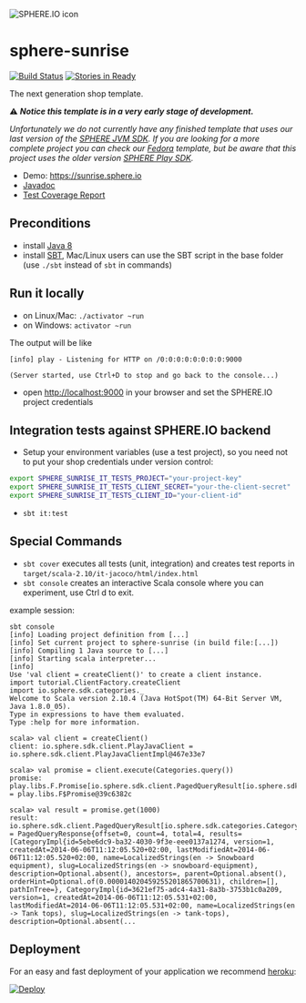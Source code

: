 ![SPHERE.IO icon](https://admin.sphere.io/assets/images/sphere_logo_rgb_long.png)

sphere-sunrise
==============

[![Build Status](https://travis-ci.org/sphereio/sphere-sunrise.png?branch=master)](https://travis-ci.org/sphereio/sphere-sunrise) [![Stories in Ready](https://badge.waffle.io/sphereio/sphere-sunrise.png?label=ready&title=Ready)](https://waffle.io/sphereio/sphere-sunrise)

The next generation shop template.

:warning: _**Notice this template is in a very early stage of development.**_

_Unfortunately we do not currently have any finished template that uses our last version of the [SPHERE JVM SDK](https://github.com/sphereio/sphere-jvm-sdk). If you are looking for a more complete project you can check our [Fedora](https://github.com/commercetools/sphere-fedora) template, but be aware that this project uses the older version [SPHERE Play SDK](https://github.com/commercetools/sphere-play-sdk)._

* Demo: https://sunrise.sphere.io
* [Javadoc](https://sphereio.github.io/sphere-sunrise/javadoc/index.html)
* [Test Coverage Report](https://sphereio.github.io/sphere-sunrise/coverage/index.html)

## Preconditions

* install [Java 8](http://www.oracle.com/technetwork/java/javase/downloads/jdk8-downloads-2133151.html)
* install [SBT](http://www.scala-sbt.org/release/tutorial/Setup.html), Mac/Linux users can use the SBT script in the base folder (use `./sbt` instead of `sbt` in commands)

## Run it locally

* on Linux/Mac: `./activator ~run` 
* on Windows: `activator ~run`

The output will be like

```
[info] play - Listening for HTTP on /0:0:0:0:0:0:0:0:9000

(Server started, use Ctrl+D to stop and go back to the console...)
```

* open <a href="http://localhost:9000">http://localhost:9000</a> in your browser and set the SPHERE.IO project credentials

## Integration tests against SPHERE.IO backend

* Setup your environment variables (use a test project), so you need not to put your shop credentials under version control:

```bash
export SPHERE_SUNRISE_IT_TESTS_PROJECT="your-project-key"
export SPHERE_SUNRISE_IT_TESTS_CLIENT_SECRET="your-the-client-secret"
export SPHERE_SUNRISE_IT_TESTS_CLIENT_ID="your-client-id"
```
* `sbt it:test`


## Special Commands

* `sbt cover` executes all tests (unit, integration) and creates test reports in `target/scala-2.10/it-jacoco/html/index.html`
* `sbt console` creates an interactive Scala console where you can experiment, use Ctrl d to exit.

example session:

```
sbt console
[info] Loading project definition from [...]
[info] Set current project to sphere-sunrise (in build file:[...])
[info] Compiling 1 Java source to [...]
[info] Starting scala interpreter...
[info]
Use 'val client = createClient()' to create a client instance.
import tutorial.ClientFactory.createClient
import io.sphere.sdk.categories._
Welcome to Scala version 2.10.4 (Java HotSpot(TM) 64-Bit Server VM, Java 1.8.0_05).
Type in expressions to have them evaluated.
Type :help for more information.

scala> val client = createClient()
client: io.sphere.sdk.client.PlayJavaClient = io.sphere.sdk.client.PlayJavaClientImpl@467e33e7

scala> val promise = client.execute(Categories.query())
promise: play.libs.F.Promise[io.sphere.sdk.client.PagedQueryResult[io.sphere.sdk.categories.Category]] = play.libs.F$Promise@39c6382c

scala> val result = promise.get(1000)
result: io.sphere.sdk.client.PagedQueryResult[io.sphere.sdk.categories.Category] = PagedQueryResponse{offset=0, count=4, total=4, results=[CategoryImpl{id=5ebe6dc9-ba32-4030-9f3e-eee0137a1274, version=1, createdAt=2014-06-06T11:12:05.520+02:00, lastModifiedAt=2014-06-06T11:12:05.520+02:00, name=LocalizedStrings(en -> Snowboard equipment), slug=LocalizedStrings(en -> snowboard-equipment), description=Optional.absent(), ancestors=, parent=Optional.absent(), orderHint=Optional.of(0.000014020459255201865700631), children=[], pathInTree=}, CategoryImpl{id=3621ef75-adc4-4a31-8a3b-3753b1c0a209, version=1, createdAt=2014-06-06T11:12:05.531+02:00, lastModifiedAt=2014-06-06T11:12:05.531+02:00, name=LocalizedStrings(en -> Tank tops), slug=LocalizedStrings(en -> tank-tops), description=Optional.absent(...
```

## Deployment

For an easy and fast deployment of your application we recommend [heroku](https://www.heroku.com):

<a href="https://heroku.com/deploy?template=https://github.com/sphereio/sphere-sunrise"><img src="https://www.herokucdn.com/deploy/button.png" alt="Deploy"></a>
